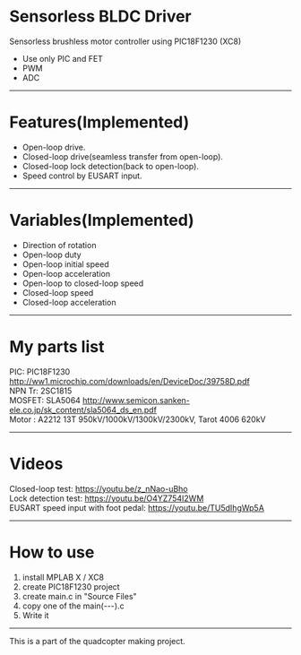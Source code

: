 # Sensorless BLDC Driver
Sensorless brushless motor controller using PIC18F1230 (XC8)  
* Use only PIC and FET  
* PWM  
* ADC  

-------------------------------------------
# Features(Implemented)  
* Open-loop drive.  
* Closed-loop drive(seamless transfer from open-loop).  
* Closed-loop lock detection(back to open-loop).  
* Speed control by EUSART input.  

-------------------------------------------
# Variables(Implemented)  
* Direction of rotation  
* Open-loop duty  
* Open-loop initial speed  
* Open-loop acceleration  
* Open-loop to closed-loop speed  
* Closed-loop speed  
* Closed-loop acceleration  

-------------------------------------------
# My parts list  
PIC: PIC18F1230 http://ww1.microchip.com/downloads/en/DeviceDoc/39758D.pdf  
NPN Tr: 2SC1815  
MOSFET: SLA5064 http://www.semicon.sanken-ele.co.jp/sk_content/sla5064_ds_en.pdf  
Motor : A2212 13T 950kV/1000kV/1300kV/2300kV, Tarot 4006 620kV  

-------------------------------------------
# Videos  
Closed-loop test: https://youtu.be/z_nNao-uBho  
Lock detection test: https://youtu.be/O4YZ754I2WM  
EUSART speed input with foot pedal: https://youtu.be/TU5dIhgWp5A  

-------------------------------------------
# How to use  
1. install MPLAB X / XC8  
2. create PIC18F1230 project  
3. create main.c in "Source Files"  
4. copy one of the main(---).c  
5. Write it  

-------------------------------------------
This is a part of the quadcopter making project.  
 
